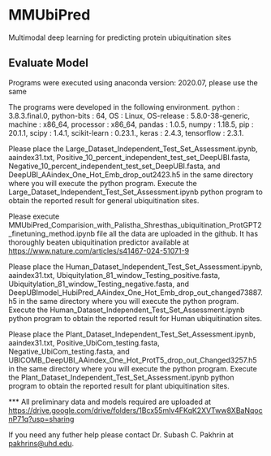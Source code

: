 # MMUbiPred
Multimodal deep learning for predicting protein ubiquitination sites

## Evaluate Model
Programs were executed using anaconda version: 2020.07, please use the same

The programs were developed in the following environment. python : 3.8.3.final.0, python-bits : 64, OS : Linux, OS-release : 5.8.0-38-generic, machine : x86_64, processor : x86_64, pandas : 1.0.5, numpy : 1.18.5, pip : 20.1.1, scipy : 1.4.1, scikit-learn : 0.23.1., keras : 2.4.3, tensorflow : 2.3.1.

Please place the Large_Dataset_Independent_Test_Set_Assessment.ipynb, aaindex31.txt, Positive_10_percent_independent_test_set_DeepUBI.fasta, Negative_10_percent_independent_test_set_DeepUBI.fasta, and DeepUBI_AAindex_One_Hot_Emb_drop_out2423.h5 in the same directory where you will execute the python program. Execute the Large_Dataset_Independent_Test_Set_Assessment.ipynb python program to obtain the reported result for general ubiquitination sites.

Please execute MMUbiPred_Comparision_with_Palistha_Shresthas_ubiquitination_ProtGPT2_finetuning_method.ipynb file all the data are uploaded in the github. It has thoroughly beaten ubiquitination predictor available at https://www.nature.com/articles/s41467-024-51071-9

Please place the Human_Dataset_Independent_Test_Set_Assessment.ipynb, aaindex31.txt, Ubiquitylation_81_window_Testing_positive.fasta, Ubiquitylation_81_window_Testing_negative.fasta, and DeepUBImodel_HubiPred_AAindex_One_Hot_Emb_drop_out_changed73887.h5 in the same directory where you will execute the python program. Execute the Human_Dataset_Independent_Test_Set_Assessment.ipynb python program to obtain the reported result for Human ubiquitination sites.

Please place the Plant_Dataset_Independent_Test_Set_Assessment.ipynb, aaindex31.txt, Positive_UbiCom_testing.fasta, Negative_UbiCom_testing.fasta, and UBICOMB_DeepUBI_AAindex_One_Hot_ProtT5_drop_out_Changed3257.h5 in the same directory where you will execute the python program. Execute the Plant_Dataset_Independent_Test_Set_Assessment.ipynb python program to obtain the reported result for plant ubiquitination sites.

*** All preliminary data and models required are uploaded at https://drive.google.com/drive/folders/1Bcx55mlv4FKqK2XVTww8XBaNqocnP71q?usp=sharing

If you need any futher help please contact Dr. Subash C. Pakhrin at pakhrins@uhd.edu.
